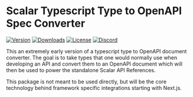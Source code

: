 # Scalar Typescript Type to OpenAPI Spec Converter

[![Version](https://img.shields.io/npm/v/%40scalar/type-to-openapi)](https://www.npmjs.com/package/@scalar/type-to-openapi)
[![Downloads](https://img.shields.io/npm/dm/%40scalar/type-to-openapi)](https://www.npmjs.com/package/@scalar/type-to-openapi)
[![License](https://img.shields.io/npm/l/%40scalar%type-to-openapi)](https://www.npmjs.com/package/@scalar/type-to-openapi)
[![Discord](https://img.shields.io/discord/1135330207960678410?style=flat&color=5865F2)](https://discord.gg/scalar)

This an extremely early version of a typescript type to OpenAPI document converter. The goal is to take types that one
would normally use when developing an API and convert them to an OpenAPI document which will then be used to power the
standalone Scalar API References.

This package is not meant to be used directly, but will be the core technology behind framework specific integrations
starting with Next.js.
